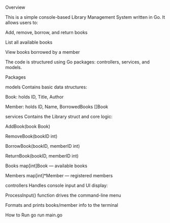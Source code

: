 Overview

This is a simple console-based Library Management System written in Go. It allows users to:

Add, remove, borrow, and return books

List all available books

View books borrowed by a member

The code is structured using Go packages: controllers, services, and models.

Packages

models
Contains basic data structures:

Book: holds ID, Title, Author

Member: holds ID, Name, BorrowedBooks []Book

services
Contains the Library struct and core logic:

AddBook(book Book)

RemoveBook(bookID int)

BorrowBook(bookID, memberID int)

ReturnBook(bookID, memberID int)

Books map[int]Book — available books

Members map[int]*Member — registered members

controllers
Handles console input and UI display:

ProcessInput() function drives the command-line menu

Formats and prints books/member info to the terminal

How to Run
    go run main.go